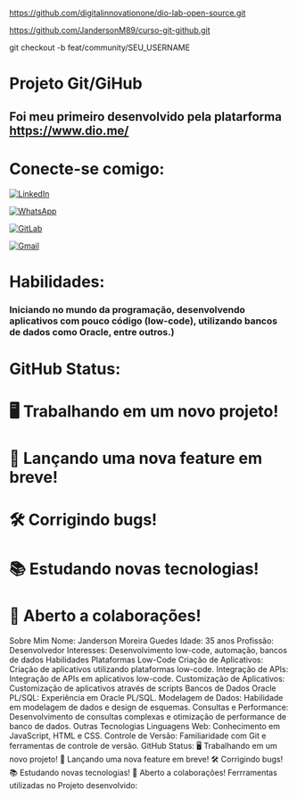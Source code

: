 

https://github.com/digitalinnovationone/dio-lab-open-source.git

https://github.com/JandersonM89/curso-git-github.git


git checkout -b feat/community/SEU_USERNAME





# Projeto Git/GiHub
## **Foi meu primeiro desenvolvido pela platarforma**  https://www.dio.me/

# Conecte-se comigo: 
[![LinkedIn](https://img.shields.io/badge/LinkedIn-0077B5?style=for-the-badge&logo=linkedin&logoColor=white)](https://www.linkedin.com/in/janderson-moreira/)

[![WhatsApp](https://img.shields.io/badge/WhatsApp-25D366?style=for-the-badge&logo=whatsapp&logoColor=white)](https://wa.me/61991757988)

[![GitLab](https://img.shields.io/badge/GitLab-330F63?style=for-the-badge&logo=gitlab&logoColor=white)](https://gitlab.com/JandersonM89)

[![Gmail](https://img.shields.io/badge/Gmail-333333?style=for-the-badge&logo=gmail&logoColor=red)](mailto:jandersonmoreira01@gmail.com)

# Habilidades:
### **Iniciando no mundo da programação, desenvolvendo aplicativos com pouco código (low-code), utilizando bancos de dados como Oracle, entre outros.)**


# GitHub Status:
# 🖥 Trabalhando em um novo projeto!
# 🚀 Lançando uma nova feature em breve!
# 🛠 Corrigindo bugs!
# 📚 Estudando novas tecnologias!
# 🤝 Aberto a colaborações!


Sobre Mim
Nome: Janderson Moreira Guedes
Idade: 35 anos
Profissão: Desenvolvedor
Interesses: Desenvolvimento low-code, automação, bancos de dados
Habilidades
Plataformas Low-Code
Criação de Aplicativos: Criação de aplicativos utilizando plataformas low-code.
Integração de APIs: Integração de APIs em aplicativos low-code.
Customização de Aplicativos: Customização de aplicativos através de scripts
Bancos de Dados
Oracle PL/SQL: Experiência em Oracle PL/SQL.
Modelagem de Dados: Habilidade em modelagem de dados e design de esquemas.
Consultas e Performance: Desenvolvimento de consultas complexas e otimização de performance de banco de dados.
Outras Tecnologias
Linguagens Web: Conhecimento em JavaScript, HTML e CSS.
Controle de Versão: Familiaridade com Git e ferramentas de controle de versão.
GitHub Status:
🖥 Trabalhando em um novo projeto!
🚀 Lançando uma nova feature em breve!
🛠 Corrigindo bugs!
📚 Estudando novas tecnologias!
🤝 Aberto a colaborações!
Ferrramentas utilizadas no Projeto desenvolvido:
